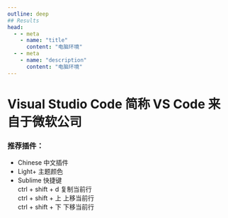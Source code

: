 ```yaml
---
outline: deep
## Results
head:
  - - meta
    - name: "title"
      content: "电脑环境"
  - - meta
    - name: "description"
      content: "电脑环境"
---
```


# Visual Studio Code 简称 VS Code 来自于微软公司

<h3>推荐插件：</h3>
<ul>
  <li>Chinese 中文插件</li>
  <li>Light+ 主题颜色</li>
  <li>
  Sublime 快捷键<br/>
  ctrl + shift + d 复制当前行<br/>
  ctrl + shift + 上 上移当前行<br/>
  ctrl + shift + 下 下移当前行<br/>
  </li>
</ul>
